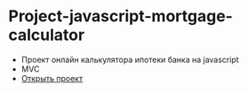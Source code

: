 # Project-javascript-mortgage-calculator
 - Проект онлайн калькулятора ипотеки банка на javascript
 - MVC
 - [Открыть проект](https://mrsergpron.github.io/Project-javascript-mortgage-calculator/)
